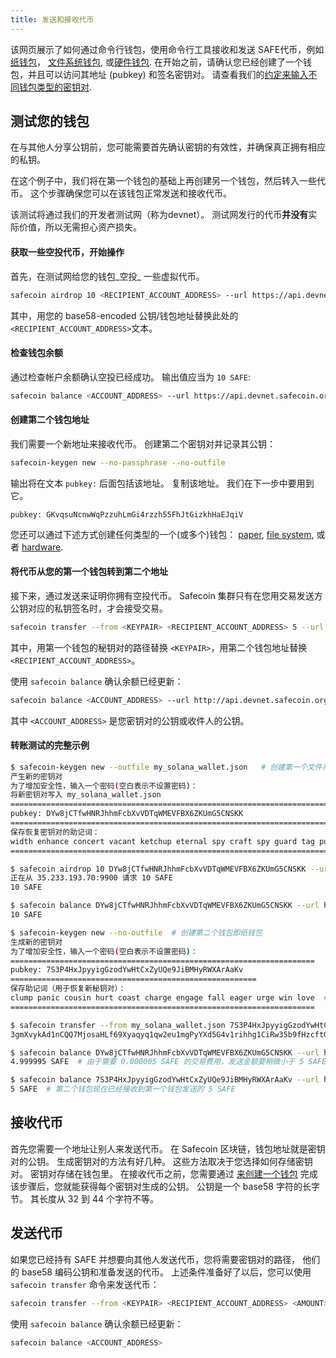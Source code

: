 ```yaml
---
title: 发送和接收代币
---
```


该网页展示了如何通过命令行钱包，使用命令行工具接收和发送 SAFE代币，例如 [纸钱包](../wallet-guide/paper-wallet.md)， [文件系统钱包](../wallet-guide/file-system-wallet.md), 或[硬件钱包](../wallet-guide/hardware-wallets.md). 在开始之前，请确认您已经创建了一个钱包，并且可以访问其地址 (pubkey) 和签名密钥对。 请查看我们的[约定来输入不同钱包类型的密钥对](../cli/conventions.md#keypair-conventions).

## 测试您的钱包

在与其他人分享公钥前，您可能需要首先确认密钥的有效性，并确保真正拥有相应的私钥。

在这个例子中，我们将在第一个钱包的基础上再创建另一个钱包，然后转入一些代币。 这个步骤确保您可以在该钱包正常发送和接收代币。

该测试将通过我们的开发者测试网（称为devnet）。 测试网发行的代币**并没有**实际价值，所以无需担心资产损失。

#### 获取一些空投代币，开始操作

首先，在测试网给您的钱包_空投_ 一些虚拟代币。

```bash
safecoin airdrop 10 <RECIPIENT_ACCOUNT_ADDRESS> --url https://api.devnet.safecoin.org
```

其中，用您的 base58-encoded 公钥/钱包地址替换此处的 `<RECIPIENT_ACCOUNT_ADDRESS>`文本。

#### 检查钱包余额

通过检查帐户余额确认空投已经成功。 输出值应当为 `10 SAFE`:

```bash
safecoin balance <ACCOUNT_ADDRESS> --url https://api.devnet.safecoin.org
```

#### 创建第二个钱包地址

我们需要一个新地址来接收代币。 创建第二个密钥对并记录其公钥：

```bash
safecoin-keygen new --no-passphrase --no-outfile
```

输出将在文本 `pubkey:` 后面包括该地址。 复制该地址。 我们在下一步中要用到它。

```text
pubkey: GKvqsuNcnwWqPzzuhLmGi4rzzh55FhJtGizkhHaEJqiV
```

您还可以通过下述方式创建任何类型的一个(或多个)钱包： [paper](../wallet-guide/paper-wallet#creating-multiple-paper-wallet-addresses), [file system](../wallet-guide/file-system-wallet.md#creating-multiple-file-system-wallet-addresses), 或者 [hardware](../wallet-guide/hardware-wallets.md#multiple-addresses-on-a-single-hardware-wallet).

#### 将代币从您的第一个钱包转到第二个地址

接下来，通过发送来证明你拥有空投代币。 Safecoin 集群只有在您用交易发送方公钥对应的私钥签名时，才会接受交易。

```bash
safecoin transfer --from <KEYPAIR> <RECIPIENT_ACCOUNT_ADDRESS> 5 --url https://api.devnet.safecoin.org --fee-payer <KEYPAIR>
```

其中，用第一个钱包的秘钥对的路径替换 `<KEYPAIR>`，用第二个钱包地址替换 `<RECIPIENT_ACCOUNT_ADDRESS>`。

使用 `safecoin balance` 确认余额已经更新：

```bash
safecoin balance <ACCOUNT_ADDRESS> --url http://api.devnet.safecoin.org
```

其中 `<ACCOUNT_ADDRESS>` 是您密钥对的公钥或收件人的公钥。

#### 转账测试的完整示例

```bash
$ safecoin-keygen new --outfile my_solana_wallet.json   # 创建第一个文件系统钱包
产生新的密钥对
为了增加安全性，输入一个密码(空白表示不设置密码)：
将新密钥对写入 my_solana_wallet.json
==========================================================================
pubkey: DYw8jCTfwHNRJhhmFcbXvVDTqWMEVFBX6ZKUmG5CNSKK                          # 第一个钱包的地址
==========================================================================
保存恢复密钥对的助记词：
width enhance concert vacant ketchup eternal spy craft spy guard tag punch    # 如果这是一个真实的钱包，不要将这次单词分享到网络上！
==========================================================================

$ safecoin airdrop 10 DYw8jCTfwHNRJhhmFcbXvVDTqWMEVFBX6ZKUmG5CNSKK --url https://api.devnet.safecoin.org  # 空投 10 个 SAFE 到我的钱包地址/公钥
正在从 35.233.193.70:9900 请求 10 SAFE
10 SAFE

$ safecoin balance DYw8jCTfwHNRJhhmFcbXvVDTqWMEVFBX6ZKUmG5CNSKK --url https://api.devnet.safecoin.org # 检查钱包余额
10 SAFE

$ safecoin-keygen new --no-outfile  # 创建第二个钱包即纸钱包
生成新的密钥对
为了增加安全性，输入一个密码(空白表示不设置密码)：
====================================================================
pubkey: 7S3P4HxJpyyigGzodYwHtCxZyUQe9JiBMHyRWXArAaKv                   # 这是第二个钱包即纸钱包的地址
=======================================================
保存助记词（用于恢复新秘钥对）：
clump panic cousin hurt coast charge engage fall eager urge win love  # 如果这是一个真实的钱包，切记不要将这次单词分享到网络上！
====================================================================

$ safecoin transfer --from my_solana_wallet.json 7S3P4HxJpyyigGzodYwHtCxZyUQe9JiBMHyRWXArAaKv 5 --url https://api.devnet.safecoin.org --fee-payer my_solana_wallet.json  # 发送代币到纸钱包的公钥地址
3gmXvykAd1nCQQ7MjosaHLf69Xyaqyq1qw2eu1mgPyYXd5G4v1rihhg1CiRw35b9fHzcftGKKEu4mbUeXY2pEX2z  # 该笔交易的签名

$ safecoin balance DYw8jCTfwHNRJhhmFcbXvVDTqWMEVFBX6ZKUmG5CNSKK --url https://api.devnet.safecoin.org
4.999995 SAFE  # 由于需要 0.000005 SAFE 的交易费用，发送金额要稍微小于 5 SAFE

$ safecoin balance 7S3P4HxJpyyigGzodYwHtCxZyUQe9JiBMHyRWXArAaKv --url https://api.devnet.safecoin.org
5 SAFE  # 第二个钱包现在已经接收到第一个钱包发送的 5 SAFE

```

## 接收代币

首先您需要一个地址让别人来发送代币。 在 Safecoin 区块链，钱包地址就是密钥对的公钥。 生成密钥对的方法有好几种。 这些方法取决于您选择如何存储密钥对。 密钥对存储在钱包里。 在接收代币之前，您需要通过 [来创建一个钱包](../wallet-guide/cli.md) 完成该步骤后，您就能获得每个密钥对生成的公钥。 公钥是一个 base58 字符的长字节。 其长度从 32 到 44 个字符不等。

## 发送代币

如果您已经持有 SAFE 并想要向其他人发送代币，您将需要密钥对的路径， 他们的 base58 编码公钥和准备发送的代币。 上述条件准备好了以后，您可以使用 `safecoin transfer` 命令来发送代币：

```bash
safecoin transfer --from <KEYPAIR> <RECIPIENT_ACCOUNT_ADDRESS> <AMOUNT> --fee-payer <KEYPAIR>
```

使用 `safecoin balance` 确认余额已经更新：

```bash
safecoin balance <ACCOUNT_ADDRESS>
```
